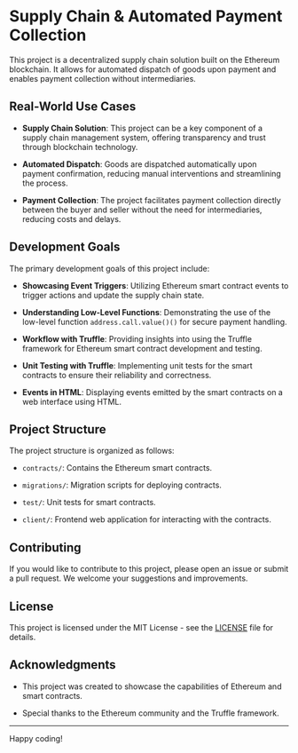 # Supply Chain & Automated Payment Collection

This project is a decentralized supply chain solution built on the Ethereum blockchain. It allows for automated dispatch of goods upon payment and enables payment collection without intermediaries.

## Real-World Use Cases

- **Supply Chain Solution**: This project can be a key component of a supply chain management system, offering transparency and trust through blockchain technology.

- **Automated Dispatch**: Goods are dispatched automatically upon payment confirmation, reducing manual interventions and streamlining the process.

- **Payment Collection**: The project facilitates payment collection directly between the buyer and seller without the need for intermediaries, reducing costs and delays.

## Development Goals

The primary development goals of this project include:

- **Showcasing Event Triggers**: Utilizing Ethereum smart contract events to trigger actions and update the supply chain state.

- **Understanding Low-Level Functions**: Demonstrating the use of the low-level function `address.call.value()()` for secure payment handling.

- **Workflow with Truffle**: Providing insights into using the Truffle framework for Ethereum smart contract development and testing.

- **Unit Testing with Truffle**: Implementing unit tests for the smart contracts to ensure their reliability and correctness.

- **Events in HTML**: Displaying events emitted by the smart contracts on a web interface using HTML.

## Project Structure

The project structure is organized as follows:

- `contracts/`: Contains the Ethereum smart contracts.

- `migrations/`: Migration scripts for deploying contracts.

- `test/`: Unit tests for smart contracts.

- `client/`: Frontend web application for interacting with the contracts.

## Contributing

If you would like to contribute to this project, please open an issue or submit a pull request. We welcome your suggestions and improvements.

## License

This project is licensed under the MIT License - see the [LICENSE](LICENSE) file for details.

## Acknowledgments

- This project was created to showcase the capabilities of Ethereum and smart contracts.

- Special thanks to the Ethereum community and the Truffle framework.

---
Happy coding!
